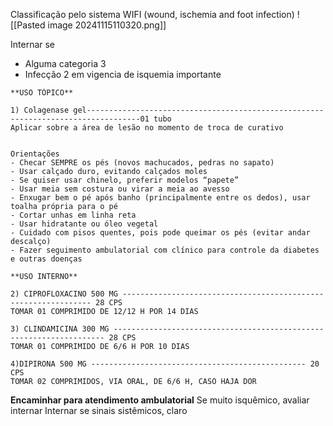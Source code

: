 Classificação pelo sistema WIFI (wound, ischemia and foot infection)
![[Pasted image 20241115110320.png]]

Internar se
- Alguma categoria 3
- Infecção 2 em vigencia de isquemia importante

```
**USO TÓPICO**

1) Colagenase gel----------------------------------------------------------------------------------01 tubo
Aplicar sobre a área de lesão no momento de troca de curativo


Orientações
- Checar SEMPRE os pés (novos machucados, pedras no sapato)
- Usar calçado duro, evitando calçados moles
- Se quiser usar chinelo, preferir modelos “papete”
- Usar meia sem costura ou virar a meia ao avesso
- Enxugar bem o pé após banho (principalmente entre os dedos), usar toalha própria para o pé
- Cortar unhas em linha reta
- Usar hidratante ou óleo vegetal
- Cuidado com pisos quentes, pois pode queimar os pés (evitar andar descalço)
- Fazer seguimento ambulatorial com clínico para controle da diabetes e outras doenças
```

```
**USO INTERNO**

2) CIPROFLOXACINO 500 MG --------------------------------------------------------------- 28 CPS
TOMAR 01 COMPRIMIDO DE 12/12 H POR 14 DIAS

3) CLINDAMICINA 300 MG -------------------------------------------------------------------- 28 CPS
TOMAR 01 COMPRIMIDO DE 6/6 H POR 10 DIAS

4)DIPIRONA 500 MG ------------------------------------------------ 20 CPS
TOMAR 02 COMPRIMIDOS, VIA ORAL, DE 6/6 H, CASO HAJA DOR

```

**Encaminhar para atendimento ambulatorial**
Se muito isquêmico, avaliar internar 
Internar se sinais sistêmicos, claro

